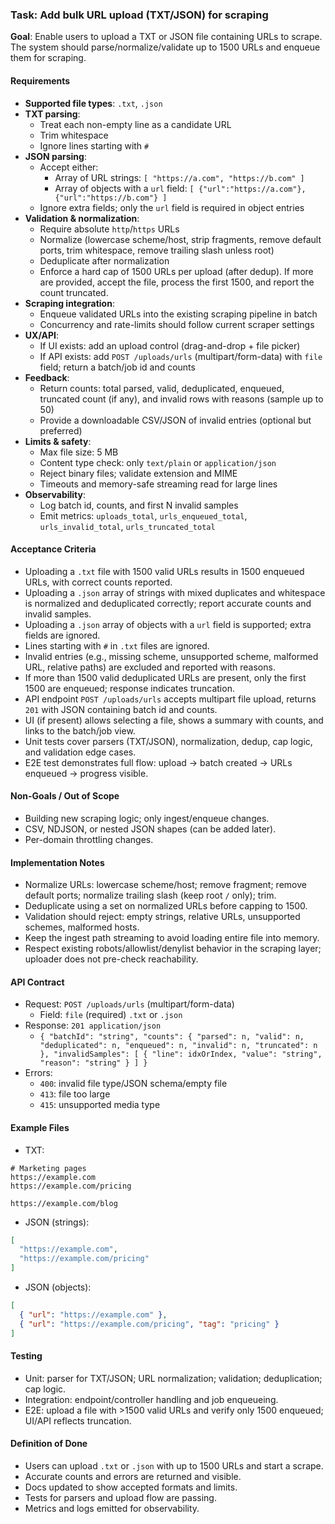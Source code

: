 ### Task: Add bulk URL upload (TXT/JSON) for scraping

**Goal**: Enable users to upload a TXT or JSON file containing URLs to scrape. The system should parse/normalize/validate up to 1500 URLs and enqueue them for scraping.

#### Requirements
- **Supported file types**: `.txt`, `.json`
- **TXT parsing**:
  - Treat each non-empty line as a candidate URL
  - Trim whitespace
  - Ignore lines starting with `#`
- **JSON parsing**:
  - Accept either:
    - Array of URL strings: `[
      "https://a.com",
      "https://b.com"
    ]`
    - Array of objects with a `url` field: `[
      {"url":"https://a.com"},
      {"url":"https://b.com"}
    ]`
  - Ignore extra fields; only the `url` field is required in object entries
- **Validation & normalization**:
  - Require absolute `http`/`https` URLs
  - Normalize (lowercase scheme/host, strip fragments, remove default ports, trim whitespace, remove trailing slash unless root)
  - Deduplicate after normalization
  - Enforce a hard cap of 1500 URLs per upload (after dedup). If more are provided, accept the file, process the first 1500, and report the count truncated.
- **Scraping integration**:
  - Enqueue validated URLs into the existing scraping pipeline in batch
  - Concurrency and rate-limits should follow current scraper settings
- **UX/API**:
  - If UI exists: add an upload control (drag-and-drop + file picker)
  - If API exists: add `POST /uploads/urls` (multipart/form-data) with `file` field; return a batch/job id and counts
- **Feedback**:
  - Return counts: total parsed, valid, deduplicated, enqueued, truncated count (if any), and invalid rows with reasons (sample up to 50)
  - Provide a downloadable CSV/JSON of invalid entries (optional but preferred)
- **Limits & safety**:
  - Max file size: 5 MB
  - Content type check: only `text/plain` or `application/json`
  - Reject binary files; validate extension and MIME
  - Timeouts and memory-safe streaming read for large lines
- **Observability**:
  - Log batch id, counts, and first N invalid samples
  - Emit metrics: `uploads_total`, `urls_enqueued_total`, `urls_invalid_total`, `urls_truncated_total`

#### Acceptance Criteria
- Uploading a `.txt` file with 1500 valid URLs results in 1500 enqueued URLs, with correct counts reported.
- Uploading a `.json` array of strings with mixed duplicates and whitespace is normalized and deduplicated correctly; report accurate counts and invalid samples.
- Uploading a `.json` array of objects with a `url` field is supported; extra fields are ignored.
- Lines starting with `#` in `.txt` files are ignored.
- Invalid entries (e.g., missing scheme, unsupported scheme, malformed URL, relative paths) are excluded and reported with reasons.
- If more than 1500 valid deduplicated URLs are present, only the first 1500 are enqueued; response indicates truncation.
- API endpoint `POST /uploads/urls` accepts multipart file upload, returns `201` with JSON containing batch id and counts.
- UI (if present) allows selecting a file, shows a summary with counts, and links to the batch/job view.
- Unit tests cover parsers (TXT/JSON), normalization, dedup, cap logic, and validation edge cases.
- E2E test demonstrates full flow: upload → batch created → URLs enqueued → progress visible.

#### Non-Goals / Out of Scope
- Building new scraping logic; only ingest/enqueue changes.
- CSV, NDJSON, or nested JSON shapes (can be added later).
- Per-domain throttling changes.

#### Implementation Notes
- Normalize URLs: lowercase scheme/host; remove fragment; remove default ports; normalize trailing slash (keep root `/` only); trim.
- Deduplicate using a set on normalized URLs before capping to 1500.
- Validation should reject: empty strings, relative URLs, unsupported schemes, malformed hosts.
- Keep the ingest path streaming to avoid loading entire file into memory.
- Respect existing robots/allowlist/denylist behavior in the scraping layer; uploader does not pre-check reachability.

#### API Contract
- Request: `POST /uploads/urls` (multipart/form-data)
  - Field: `file` (required) `.txt` or `.json`
- Response: `201 application/json`
  - `{
    "batchId": "string",
    "counts": {
      "parsed": n,
      "valid": n,
      "deduplicated": n,
      "enqueued": n,
      "invalid": n,
      "truncated": n
    },
    "invalidSamples": [
      { "line": idxOrIndex, "value": "string", "reason": "string" }
    ]
  }`
- Errors:
  - `400`: invalid file type/JSON schema/empty file
  - `413`: file too large
  - `415`: unsupported media type

#### Example Files
- TXT:
```
# Marketing pages
https://example.com
https://example.com/pricing

https://example.com/blog
```
- JSON (strings):
```json
[
  "https://example.com",
  "https://example.com/pricing"
]
```
- JSON (objects):
```json
[
  { "url": "https://example.com" },
  { "url": "https://example.com/pricing", "tag": "pricing" }
]
```

#### Testing
- Unit: parser for TXT/JSON; URL normalization; validation; deduplication; cap logic.
- Integration: endpoint/controller handling and job enqueueing.
- E2E: upload a file with >1500 valid URLs and verify only 1500 enqueued; UI/API reflects truncation.

#### Definition of Done
- Users can upload `.txt` or `.json` with up to 1500 URLs and start a scrape.
- Accurate counts and errors are returned and visible.
- Docs updated to show accepted formats and limits.
- Tests for parsers and upload flow are passing.
- Metrics and logs emitted for observability.

